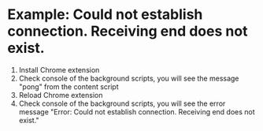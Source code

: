 # Example: Could not establish connection. Receiving end does not exist.

1. Install Chrome extension
2. Check console of the background scripts, you will see the message "pong" from the content script
3. Reload Chrome extension
4. Check console of the background scripts, you will see the error message "Error: Could not establish connection. Receiving end does not exist."
